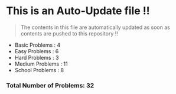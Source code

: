 # This is an Auto-Update file !!
> The contents in this file are automatically updated as soon as contents are pushed to this repository !!
* Basic Problems : 4
* Easy Problems : 6
* Hard Problems : 3
* Medium Problems : 11
* School Problems : 8

### Total Number of Problems: 32
